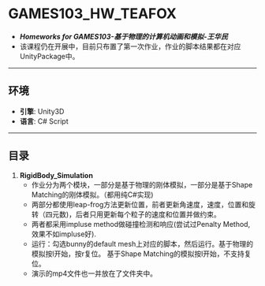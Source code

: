 # GAMES103_HW_TEAFOX
* ***Homeworks for GAMES103-基于物理的计算机动画和模拟-王华民***
* 该课程仍在开展中，目前只布置了第一次作业，作业的脚本结果都在对应UnityPackage中。

***
## 环境
* **引擎**: Unity3D
* **语言**: C# Script
***

## 目录
1. **RigidBody_Simulation**  
    - 作业分为两个模块，一部分是基于物理的刚体模拟，一部分是基于Shape Matching的刚体模拟。（都用纯C#实现)
    - 两部分都使用leap-frog方法更新位置，前者更新角速度，速度，位置和旋转（四元数)，后者只用更新每个粒子的速度和位置并做约束。
    - 两者都采用impluse method做碰撞检测和响应(尝试过Penalty Method,效果不如impluse好).
    - 运行：勾选bunny的default mesh上对应的脚本，然后运行。基于物理的模拟按l开始，按r复位。
    基于Shape Matching的模拟按l开始，不支持复位。
    - 演示的mp4文件也一并放在了文件夹中。

